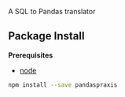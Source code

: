 A SQL to Pandas translator

Package Install
---------------

**Prerequisites**
- [node](http://nodejs.org/)

```bash
npm install --save pandaspraxis
```
